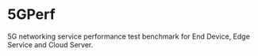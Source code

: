 # 5GPerf
5G networking service performance test benchmark for End Device, Edge Service and Cloud Server.
